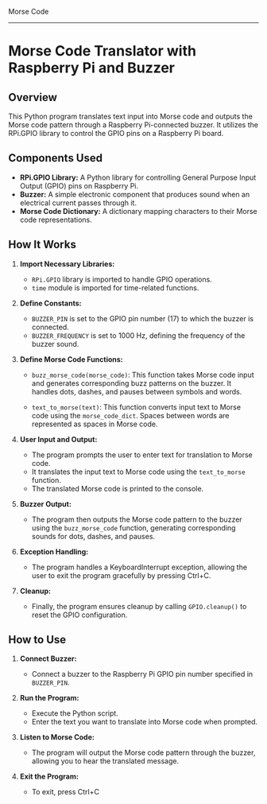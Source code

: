 
Morse Code

---

# Morse Code Translator with Raspberry Pi and Buzzer

## Overview

This Python program translates text input into Morse code and outputs the Morse code pattern through a Raspberry Pi-connected buzzer. It utilizes the RPi.GPIO library to control the GPIO pins on a Raspberry Pi board.

## Components Used

- **RPi.GPIO Library:** A Python library for controlling General Purpose Input Output (GPIO) pins on Raspberry Pi.
- **Buzzer:** A simple electronic component that produces sound when an electrical current passes through it.
- **Morse Code Dictionary:** A dictionary mapping characters to their Morse code representations.

## How It Works

1. **Import Necessary Libraries:**
   - `RPi.GPIO` library is imported to handle GPIO operations.
   - `time` module is imported for time-related functions.

2. **Define Constants:**
   - `BUZZER_PIN` is set to the GPIO pin number (17) to which the buzzer is connected.
   - `BUZZER_FREQUENCY` is set to 1000 Hz, defining the frequency of the buzzer sound.

3. **Define Morse Code Functions:**
   - `buzz_morse_code(morse_code)`: This function takes Morse code input and generates corresponding buzz patterns on the buzzer. It handles dots, dashes, and pauses between symbols and words.

   - `text_to_morse(text)`: This function converts input text to Morse code using the `morse_code_dict`. Spaces between words are represented as spaces in Morse code.

4. **User Input and Output:**
   - The program prompts the user to enter text for translation to Morse code.
   - It translates the input text to Morse code using the `text_to_morse` function.
   - The translated Morse code is printed to the console.

5. **Buzzer Output:**
   - The program then outputs the Morse code pattern to the buzzer using the `buzz_morse_code` function, generating corresponding sounds for dots, dashes, and pauses.

6. **Exception Handling:**
   - The program handles a KeyboardInterrupt exception, allowing the user to exit the program gracefully by pressing Ctrl+C.

7. **Cleanup:**
   - Finally, the program ensures cleanup by calling `GPIO.cleanup()` to reset the GPIO configuration.

## How to Use

1. **Connect Buzzer:**
   - Connect a buzzer to the Raspberry Pi GPIO pin number specified in `BUZZER_PIN`.

2. **Run the Program:**
   - Execute the Python script.
   - Enter the text you want to translate into Morse code when prompted.

3. **Listen to Morse Code:**
   - The program will output the Morse code pattern through the buzzer, allowing you to hear the translated message.

4. **Exit the Program:**
   - To exit, press Ctrl+C